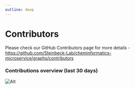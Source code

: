 ```yaml
---
outline: deep
---
```


# Contributors

Please check our GitHub Contributors page for more details - https://github.com/Steinbeck-Lab/cheminformatics-microservice/graphs/contributors


### Contributions overview (last 30 days)

![Alt](https://repobeats.axiom.co/api/embed/5731b0fc10956ab00ceae59e7da402a6322fd73d.svg "Repobeats analytics image")